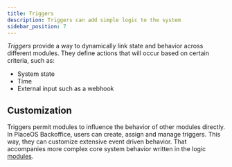 ```yaml
---
title: Triggers
description: Triggers can add simple logic to the system
sidebar_position: 7
---
```

<!-- # Triggers -->

*Triggers* provide a way to dynamically link state and behavior across different modules.
They define actions that will occur based on certain criteria, such as:
- System state
- Time
- External input such as a webhook

## Customization

Triggers permit modules to influence the behavior of other modules directly. 
In PlaceOS Backoffice, users can create, assign and manage triggers.
This way, they can customize extensive event driven behavior. 
That accompanies more complex core system behavior written in the logic [modules](modules.md).


